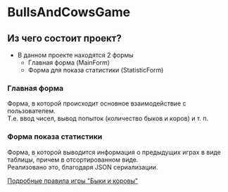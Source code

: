 # BullsAndCowsGame
## Из чего состоит проект?
* В данном проекте находятся 2 формы
  * Главная форма (MainForm)
  * Форма для показа статистики (StatisticForm)

### Главная форма
Форма, в которой происходит основное взаимодействие с пользователем.\
 Т.е. ввод чисел, вывод попыток (количество быков и коров) и т. п.
 
### Форма показа статистики
Форма, в которой выводится информация о предыдущих играх в виде таблицы, причем в отсортированном виде.\
Реализовано это, благодаря JSON сериализации.
 
[Подробные правила игры "Быки и коровы"](https://робомозг.рф/articles/bullsandcowsrules)
